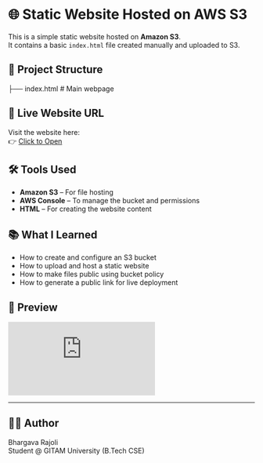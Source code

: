 # 🌐 Static Website Hosted on AWS S3

This is a simple static website hosted on **Amazon S3**.  
It contains a basic `index.html` file created manually and uploaded to S3.

## 📂 Project Structure

├── index.html # Main webpage


## 🚀 Live Website URL

Visit the website here:  
👉 [Click to Open](https://bhargava-website.s3.ap-southeast-2.amazonaws.com/index.html)

## 🛠️ Tools Used

- **Amazon S3** – For file hosting
- **AWS Console** – To manage the bucket and permissions
- **HTML** – For creating the website content

## 📚 What I Learned

- How to create and configure an S3 bucket
- How to upload and host a static website
- How to make files public using bucket policy
- How to generate a public link for live deployment

## 📸 Preview

![Screenshot](https://bhargava-website.s3.ap-southeast-2.amazonaws.com/index.html)

---

## 🧑‍💻 Author

Bhargava Rajoli  
Student @ GITAM University (B.Tech CSE)

